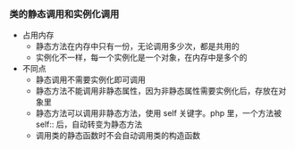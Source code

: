 ### 类的静态调用和实例化调用

- 占用内存
    - 静态方法在内存中只有一份，无论调用多少次，都是共用的
    - 实例化不一样，每一个实例化是一个对象，在内存中是多个的
- 不同点
    - 静态调用不需要实例化即可调用
    - 静态方法不能调用非静态属性，因为非静态属性需要实例化后，存放在对象里
    - 静态方法可以调用非静态方法，使用 self 关键字。php 里，一个方法被 self:: 后，自动转变为静态方法
    - 调用类的静态函数时不会自动调用类的构造函数